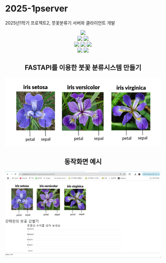 # 2025-1pserver
2025년1학기 프로젝트2, 붓꽃분류기 서버와 클라이언트 개발
<div align=center> 
  <img src="https://img.shields.io/badge/python-3776AB?style=for-the-badge&logo=python&logoColor=white"> 
  <br>
    <img src=https://img.shields.io/badge/FastAPI-005571?style=for-the-badge&logo=fastapi>
  <img src=https://img.shields.io/badge/fastify-%23000000.svg?style=for-the-badge&logo=fastify&logoColor=white>

  <br>
  
  <img src="https://img.shields.io/badge/html5-E34F26?style=for-the-badge&logo=html5&logoColor=white"> 
  <img src="https://img.shields.io/badge/css-1572B6?style=for-the-badge&logo=css3&logoColor=white"> 
  <img src="https://img.shields.io/badge/javascript-F7DF1E?style=for-the-badge&logo=javascript&logoColor=black"> 
<br>
 
 <img src="https://img.shields.io/badge/pycharm-143?style=for-the-badge&logo=pycharm&logoColor=black&color=black&labelColor=green">
 <img src="https://img.shields.io/badge/github-181717?style=for-the-badge&logo=github&logoColor=white">


## FASTAPI를 이용한 붓꽃 분류시스템 만들기

<img src="irispicture.png">

## 동작화면 예시 ##
<img src="iris_sc.png">

